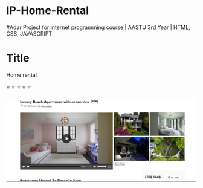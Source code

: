 # IP-Home-Rental
#Adar
Project for internet programming course | AASTU 3rd Year | HTML, CSS, JAVASCRIPT
# Title
Home rental

⭐ ⭐ ⭐ ⭐ ⭐ 
<br>
 <img src="src/images/adar1.png" alt="">
 <br>
  <img src="src/images/adar2.png" alt="">
